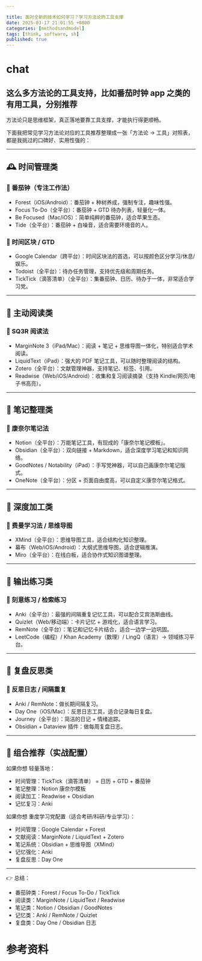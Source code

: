```yaml
---

title: 面对全新的技术如何学习？学习方法论的工具支撑
date: 2025-03-17 21:01:55 +0800
categories: [methodsandmodel]
tags: [think, software, sh]
published: true
---
```



# chat

## 这么多方法论的工具支持，比如番茄时钟 app 之类的有用工具，分别推荐


方法论只是思维框架，真正落地要靠工具支撑，才能执行得更顺畅。

下面我把常见学习方法论对应的工具推荐整理成一张「方法论 → 工具」对照表，都是我挑过的口碑好、实用性强的：

---

## 🕰 时间管理类

### 📌 番茄钟（专注工作法）

* Forest（iOS/Android）：番茄钟 + 种树养成，强制专注，趣味性强。
* Focus To-Do（全平台）：番茄钟 + GTD 待办列表，轻量化一体。
* Be Focused（Mac/iOS）：简单纯粹的番茄钟，适合苹果生态。
* Tide（全平台）：番茄钟 + 白噪音，适合需要环境音的人。

### 📌 时间区块 / GTD

* Google Calendar（跨平台）：时间区块法的首选，可以按颜色区分学习/休息/娱乐。
* Todoist（全平台）：待办任务管理，支持优先级和周期任务。
* TickTick（滴答清单）（全平台）：集番茄钟、日历、待办于一体，非常适合学习党。

---

## 📖 主动阅读类

### 📌 SQ3R 阅读法

* MarginNote 3（iPad/Mac）：阅读 + 笔记 + 思维导图一体化，特别适合学术阅读。
* LiquidText（iPad）：强大的 PDF 笔记工具，可以随时整理阅读的结构。
* Zotero（全平台）：文献管理神器，支持笔记、标签、引用。
* Readwise（Web/iOS/Android）：收集和复习阅读摘录（支持 Kindle/网页/电子书高亮）。

---

## 📝 笔记整理类

### 📌 康奈尔笔记法

* Notion（全平台）：万能笔记工具，有现成的「康奈尔笔记模板」。
* Obsidian（全平台）：双向链接 + Markdown，适合深度学习笔记和知识网络。
* GoodNotes / Notability（iPad）：手写党神器，可以自己画康奈尔笔记版式。
* OneNote（全平台）：分区 + 页面自由度高，可以自定义康奈尔笔记格式。

---

## 🧠 深度加工类

### 📌 费曼学习法 / 思维导图

* XMind（全平台）：思维导图工具，适合结构化知识整理。
* 幕布（Web/iOS/Android）：大纲式思维导图，适合逻辑推演。
* Miro（全平台）：在线白板，适合协作式知识图谱整理。

---

## 🎯 输出练习类

### 📌 刻意练习 / 检索练习

* Anki（全平台）：最强的间隔重复记忆工具，可以配合艾宾浩斯曲线。
* Quizlet（Web/移动端）：卡片记忆 + 游戏化，适合语言学习。
* RemNote（全平台）：笔记和记忆卡片结合，适合一边学一边巩固。
* LeetCode（编程）/ Khan Academy（数理）/ LingQ（语言）→ 领域练习平台。

---

## 🔄 复盘反思类

### 📌 反思日志 / 间隔重复

* Anki / RemNote：做长期间隔复习。
* Day One（iOS/Mac）：反思日志工具，适合记录每日复盘。
* Journey（全平台）：简洁的日记 + 情绪追踪。
* Obsidian + Dataview 插件：做每周复盘日志。

---

## 🧩 组合推荐（实战配置）

如果你想 轻量落地：

* 时间管理：TickTick（滴答清单） = 日历 + GTD + 番茄钟
* 笔记整理：Notion 康奈尔模板
* 阅读加工：Readwise + Obsidian
* 记忆复习：Anki

如果你想 重度学习党配置（适合考研/科研/专业学习）：

* 时间管理：Google Calendar + Forest
* 文献阅读：MarginNote / LiquidText + Zotero
* 笔记系统：Obsidian + 思维导图（XMind）
* 记忆强化：Anki
* 复盘反思：Day One

---

👉 总结：

* 番茄钟类：Forest / Focus To-Do / TickTick
* 阅读类：MarginNote / LiquidText / Readwise
* 笔记类：Notion / Obsidian / GoodNotes
* 记忆类：Anki / RemNote / Quizlet
* 复盘类：Day One / Obsidian 日志



# 参考资料

